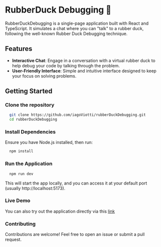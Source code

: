 # RubberDuck Debugging  🦆

RubberDuckDebugging is a single-page application built with React and TypeScript. It simulates a chat where you can "talk" to a rubber duck, following the well-known Rubber Duck Debugging technique.

## Features

 - **Interactive Chat**: Engage in a conversation with a virtual rubber duck to help debug your code by talking through the problem.
 - **User-Friendly Interface**: Simple and intuitive interface designed to keep your focus on solving problems.


## Getting Started

### Clone the repository

```bash
  git clone https://github.com/iagoViotti/rubberDuckDebugging.git
  cd rubberDuckDebugging
```

### Install Dependencies
Ensure you have Node.js installed, then run:

```bash
  npm install
```

### Run the Application

```bash
  npm run dev
```

This will start the app locally, and you can access it at your default port (usually http://localhost:5173).


### Live Demo

You can also try out the application directly via this [link](https://rubberduckdebugging.vercel.app/)


### Contributing

Contributions are welcome! Feel free to open an issue or submit a pull request.
